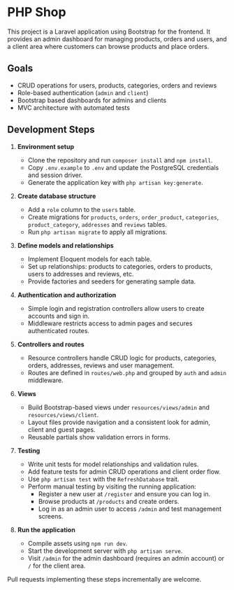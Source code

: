 # PHP Shop

This project is a Laravel application using Bootstrap for the frontend. It provides an admin dashboard for managing products, orders and users, and a client area where customers can browse products and place orders.

## Goals

- CRUD operations for users, products, categories, orders and reviews
- Role-based authentication (`admin` and `client`)
- Bootstrap based dashboards for admins and clients
- MVC architecture with automated tests

## Development Steps

1. **Environment setup**
   - Clone the repository and run `composer install` and `npm install`.
   - Copy `.env.example` to `.env` and update the PostgreSQL credentials and session driver.
   - Generate the application key with `php artisan key:generate`.

2. **Create database structure**
   - Add a `role` column to the `users` table.
   - Create migrations for `products`, `orders`, `order_product`, `categories`, `product_category`, `addresses` and `reviews` tables.
   - Run `php artisan migrate` to apply all migrations.

3. **Define models and relationships**
   - Implement Eloquent models for each table.
   - Set up relationships: products to categories, orders to products, users to addresses and reviews, etc.
   - Provide factories and seeders for generating sample data.

4. **Authentication and authorization**
   - Simple login and registration controllers allow users to create accounts and sign in.
   - Middleware restricts access to admin pages and secures authenticated routes.

5. **Controllers and routes**
   - Resource controllers handle CRUD logic for products, categories, orders, addresses, reviews and user management.
   - Routes are defined in `routes/web.php` and grouped by `auth` and `admin` middleware.

6. **Views**
   - Build Bootstrap-based views under `resources/views/admin` and `resources/views/client`.
   - Layout files provide navigation and a consistent look for admin, client and guest pages.
   - Reusable partials show validation errors in forms.

7. **Testing**
   - Write unit tests for model relationships and validation rules.
   - Add feature tests for admin CRUD operations and client order flow.
   - Use `php artisan test` with the `RefreshDatabase` trait.
   - Perform manual testing by visiting the running application:
     - Register a new user at `/register` and ensure you can log in.
     - Browse products at `/products` and create orders.
     - Log in as an admin user to access `/admin` and test management screens.

8. **Run the application**
   - Compile assets using `npm run dev`.
   - Start the development server with `php artisan serve`.
   - Visit `/admin` for the admin dashboard (requires an admin account) or `/` for the client area.

Pull requests implementing these steps incrementally are welcome.
